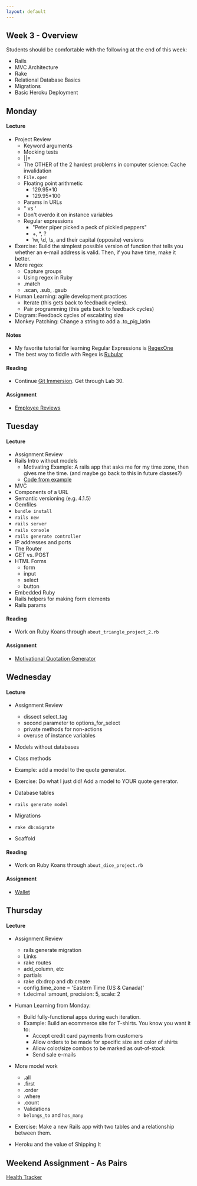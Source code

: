 ```yaml
---
layout: default
---
```


## Week 3 - Overview

Students should be comfortable with the following at the end of this week:

* Rails
* MVC Architecture
* Rake
* Relational Database Basics
* Migrations
* Basic Heroku Deployment

## Monday

#### Lecture

* Project Review
  * Keyword arguments
  * Mocking tests
  * ||=
  * The OTHER of the 2 hardest problems in computer science: Cache invalidation
  * `File.open`
  * Floating point arithmetic
    * 129.95*10
    * 129.95*100
  * Params in URLs
  * " vs '
  * Don't overdo it on instance variables
  * Regular expressions
    * "Peter piper picked a peck of pickled peppers"
    * +, *, ?
    * \w, \d, \s, and their capital (opposite) versions
* Exercise: Build the simplest possible version of function that tells you whether an e-mail address is valid.  Then, if you have time, make it better.
* More regex
  * Capture groups
  * Using regex in Ruby
  * .match
  * .scan, .sub, .gsub
* Human Learning: agile development practices
  * Iterate (this gets back to feedback cycles).
  * Pair programming (this gets back to feedback cycles)
* Diagram: Feedback cycles of escalating size
* Monkey Patching: Change a string to add a .to_pig_latin

#### Notes

* My favorite tutorial for learning Regular Expressions is [RegexOne](http://regexone.com/)
* The best way to fiddle with Regex is [Rubular](http://rubular.com/)

#### Reading

* Continue [Git Immersion](http://gitimmersion.com/).  Get through Lab 30.

#### Assignment

* [Employee Reviews](https://github.com/tiyd-rails-2015-01/employee_reviews)

## Tuesday

#### Lecture

* Assignment Review
* Rails Intro without models
  * Motivating Example: A rails app that asks me for my time zone, then gives me the time. (and maybe go back to this in future classes?)
  * [Code from example](https://github.com/tiyd-rails-2015-01/w3-2-example)
* MVC
* Components of a URL
* Semantic versioning (e.g. 4.1.5)
* Gemfiles
* `bundle install`
* `rails new`
* `rails server`
* `rails console`
* `rails generate controller`
* IP addresses and ports
* The Router
* GET vs. POST
* HTML Forms
  * form
  * input
  * select
  * button
* Embedded Ruby
* Rails helpers for making form elements
* Rails params

#### Reading

* Work on Ruby Koans through `about_triangle_project_2.rb`

#### Assignment

* [Motivational Quotation Generator](https://github.com/tiyd-rails-2015-01/motivational_quotations)


## Wednesday

#### Lecture

* Assignment Review
  * dissect select_tag
  * second parameter to options_for_select
  * private methods for non-actions
  * overuse of instance variables

* Models without databases
* Class methods
* Example: add a model to the quote generator.
* Exercise: Do what I just did!  Add a model to YOUR quote generator. <!-- This was not great. -->

* Database tables
* `rails generate model`
* Migrations
* `rake db:migrate`
* Scaffold

#### Reading

* Work on Ruby Koans through `about_dice_project.rb`

#### Assignment

* [Wallet](https://github.com/tiyd-rails-2015-01/wallet)

## Thursday

#### Lecture

* Assignment Review
  * rails generate migration
  * Links
  * rake routes
  * add_column, etc
  * partials
  * rake db:drop and db:create
  * config.time_zone = 'Eastern Time (US & Canada)'
  * t.decimal :amount, precision: 5, scale: 2

* Human Learning from Monday:
  * Build fully-functional apps during each iteration.
  * Example: Build an ecommerce site for T-shirts.  You know you want it to:
    * Accept credit card payments from customers
    * Allow orders to be made for specific size and color of shirts
    * Allow color/size combos to be marked as out-of-stock
    * Send sale e-mails

* More model work
  * .all
  * .first
  * .order
  * .where
  * .count
  * Validations
  * `belongs_to` and `has_many`
* Exercise: Make a new Rails app with two tables and a relationship between them.

* Heroku and the value of Shipping It

## Weekend Assignment - As Pairs

[Health Tracker](https://github.com/tiyd-rails-2015-01/health_tracker)

<!--
Still haven't done:

* Hashes within Params
* Bourbon and Neat

* Human Learning:
  * Immerse yourself in the culture.
  * Read some every day.
  * Ruby Rogues and Ruby Weekly.
  * The dark side: Dissecting a book vs drinking from a fire hydrant
* Diagram: Developer spectrum.  Hammer-user all the way to shiny-object

* Class variables - DON'T
* Just saying: you can return objects when true/false is expected
* SCSS
* Bourbon
* Trying to change an array in an outer scope inside a called function.

[Merging Apps and Heroku Deployments](https://github.com/masonfmatthews/rails_assignments/tree/master/assignments/heroku_deployments) - AS PAIRS

-->
